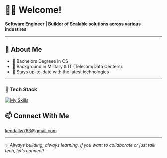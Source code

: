 # 👋🏽 Welcome!

**Software Engineer | Builder of Scalable solutions across various industires**  

---

## 🚀 About Me
- 🎯 Bachelors Degreee in CS  
- 📖 Background in Military & IT (Telecom/Data Centers).
- 🧠 Stays up-to-date with the latest technologies

---

### 🧰 Tech Stack

<div align="left">
 
[![My Skills](https://skillicons.dev/icons?i=idea,java,python,maven,spring,flask,postgresql,mongodb,postman,docker,react,html,css)](https://skillicons.dev)
  </div>

## 📫 Connect With Me
kendallw763@gmail.com

---

✨ *Always building, always learning. If you want to collaborate or just talk tech, let’s connect!*  


